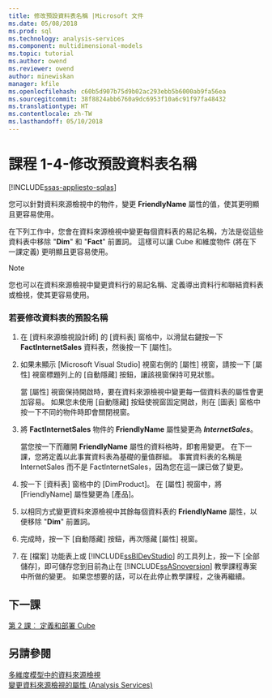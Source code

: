 ```yaml
---
title: 修改預設資料表名稱 |Microsoft 文件
ms.date: 05/08/2018
ms.prod: sql
ms.technology: analysis-services
ms.component: multidimensional-models
ms.topic: tutorial
ms.author: owend
ms.reviewer: owend
author: minewiskan
manager: kfile
ms.openlocfilehash: c60b5d907b75d9b02ac293ebb5b6000ab9fa56ea
ms.sourcegitcommit: 38f8824abb6760a9dc6953f10a6c91f97fa48432
ms.translationtype: HT
ms.contentlocale: zh-TW
ms.lasthandoff: 05/10/2018
---
```

# <a name="lesson-1-4---modifying-default-table-names"></a>課程 1-4-修改預設資料表名稱
[!INCLUDE[ssas-appliesto-sqlas](../includes/ssas-appliesto-sqlas.md)]

您可以針對資料來源檢視中的物件，變更 **FriendlyName** 屬性的值，使其更明顯且更容易使用。  
  
在下列工作中，您會在資料來源檢視中變更每個資料表的易記名稱，方法是從這些資料表中移除 "**Dim**" 和 "**Fact**" 前置詞。 這樣可以讓 Cube 和維度物件 (將在下一課定義) 更明顯且更容易使用。  
  
> [!NOTE]  
> 您也可以在資料來源檢視中變更資料行的易記名稱、定義導出資料行和聯結資料表或檢視，使其更容易使用。  
  
### <a name="to-modify-the-default-name-of-a-table"></a>若要修改資料表的預設名稱  
  
1.  在 [資料來源檢視設計師] 的 [資料表] 窗格中，以滑鼠右鍵按一下 **FactInternetSales** 資料表，然後按一下 [屬性]。  
  
2.  如果未顯示 [Microsoft Visual Studio] 視窗右側的 [屬性] 視窗，請按一下 [屬性] 視窗標題列上的 [自動隱藏] 按鈕，讓該視窗保持可見狀態。  
  
    當 [屬性] 視窗保持開啟時，要在資料來源檢視中變更每一個資料表的屬性會更加容易。 如果您未使用 [自動隱藏] 按鈕使視窗固定開啟，則在 [圖表] 窗格中按一下不同的物件時即會關閉視窗。  
  
3.  將 **FactInternetSales** 物件的 **FriendlyName** 屬性變更為 ***InternetSales***。  
  
    當您按一下而離開 **FriendlyName** 屬性的資料格時，即套用變更。 在下一課，您將定義以此事實資料表為基礎的量值群組。 事實資料表的名稱是 InternetSales 而不是 FactInternetSales，因為您在這一課已做了變更。  
  
4.  按一下 [資料表] 窗格中的 [DimProduct]。 在 [屬性] 視窗中，將 [FriendlyName] 屬性變更為 [產品]。  
  
5.  以相同方式變更資料來源檢視中其餘每個資料表的 **FriendlyName** 屬性，以便移除 "**Dim**" 前置詞。  
  
6.  完成時，按一下 [自動隱藏] 按鈕，再次隱藏 [屬性] 視窗。  
  
7.  在 [檔案] 功能表上或 [!INCLUDE[ssBIDevStudio](../includes/ssbidevstudio-md.md)] 的工具列上，按一下 [全部儲存]，即可儲存您到目前為止在 [!INCLUDE[ssASnoversion](../includes/ssasnoversion-md.md)] 教學課程專案中所做的變更。 如果您想要的話，可以在此停止教學課程，之後再繼續。  
  
## <a name="next-lesson"></a>下一課  
[第 2 課︰ 定義和部署 Cube](../analysis-services/lesson-2-defining-and-deploying-a-cube.md)  
  
## <a name="see-also"></a>另請參閱  
[多維度模型中的資料來源檢視](../analysis-services/multidimensional-models/data-source-views-in-multidimensional-models.md)  
[變更資料來源檢視的屬性 &#40;Analysis Services&#41;](../analysis-services/multidimensional-models/change-properties-in-a-data-source-view-analysis-services.md)  
  
  
  
